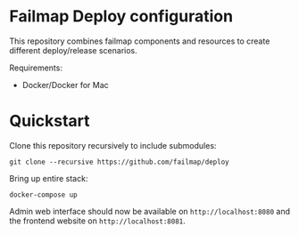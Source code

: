 # Failmap Deploy configuration

This repository combines failmap components and resources to create different deploy/release scenarios.

Requirements:

- Docker/Docker for Mac

# Quickstart

Clone this repository recursively to include submodules:

    git clone --recursive https://github.com/failmap/deploy

Bring up entire stack:

    docker-compose up

Admin web interface should now be available on `http://localhost:8080` and the frontend website on `http://localhost:8081`.
